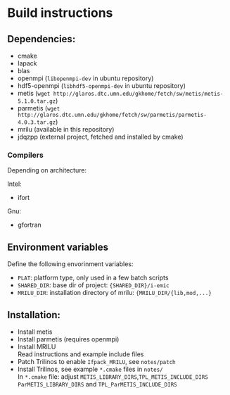 # Build instructions

## Dependencies:

- cmake
- lapack
- blas 
- openmpi       (`libopenmpi-dev` in ubuntu repository)
- hdf5-openmpi  (`libhdf5-openmpi-dev` in ubuntu repository)
- metis         (`wget http://glaros.dtc.umn.edu/gkhome/fetch/sw/metis/metis-5.1.0.tar.gz`)
- parmetis      (`wget http://glaros.dtc.umn.edu/gkhome/fetch/sw/parmetis/parmetis-4.0.3.tar.gz`)
- mrilu         (available in this repository)
- jdqzpp        (external project, fetched and installed by cmake)

### Compilers
Depending on architecture:

Intel:  
 - ifort

Gnu:  
 - gfortran


## Environment variables
Define the following envorinment variables:

- `PLAT`: platform type, only used in a few batch scripts
- `SHARED_DIR`: base dir of project: `{SHARED_DIR}/i-emic`
- `MRILU_DIR`: installation directory of mrilu: `{MRILU_DIR/{lib,mod,...}` 


## Installation:
  - Install metis
  - Install parmetis (requires openmpi)
  - Install MRILU  
	Read instructions and example include files
  - Patch Trilinos to enable `Ifpack_MRILU`, see `notes/patch`
  - Install Trilinos, see example `*.cmake` files in `notes/`  
  In `*.cmake` file: adjust `METIS_LIBRARY_DIRS`,`TPL_METIS_INCLUDE_DIRS`
  `ParMETIS_LIBRARY_DIRS` and `TPL_ParMETIS_INCLUDE_DIRS`
	  


